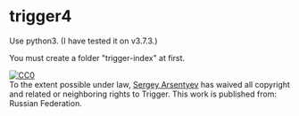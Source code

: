 # trigger4

Use python3. (I have tested it on v3.7.3.)

You must create a folder "trigger-index" at first.

<p xmlns:dct="http://purl.org/dc/terms/" xmlns:vcard="http://www.w3.org/2001/vcard-rdf/3.0#">
  <a rel="license"
     href="http://creativecommons.org/publicdomain/zero/1.0/">
    <img src="http://i.creativecommons.org/p/zero/1.0/88x31.png" style="border-style: none;" alt="CC0" />
  </a>
  <br />
  To the extent possible under law,
  <a rel="dct:publisher"
     href="http://github.com/einse">
    <span property="dct:title">Sergey Arsentyev</span></a>
  has waived all copyright and related or neighboring rights to
  <span property="dct:title">Trigger</span>.
This work is published from:
<span property="vcard:Country" datatype="dct:ISO3166"
      content="RU" about="http://github.com/einse">
  Russian Federation</span>.
</p>

